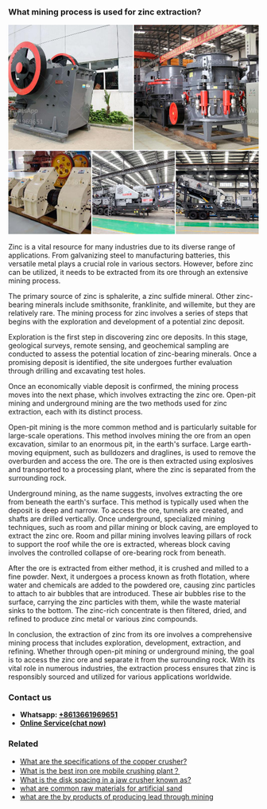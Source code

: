 <h3>What mining process is used for zinc extraction?</h3><img src='1701744861.jpg' alt=''><p>Zinc is a vital resource for many industries due to its diverse range of applications. From galvanizing steel to manufacturing batteries, this versatile metal plays a crucial role in various sectors. However, before zinc can be utilized, it needs to be extracted from its ore through an extensive mining process.</p><p>The primary source of zinc is sphalerite, a zinc sulfide mineral. Other zinc-bearing minerals include smithsonite, franklinite, and willemite, but they are relatively rare. The mining process for zinc involves a series of steps that begins with the exploration and development of a potential zinc deposit.</p><p>Exploration is the first step in discovering zinc ore deposits. In this stage, geological surveys, remote sensing, and geochemical sampling are conducted to assess the potential location of zinc-bearing minerals. Once a promising deposit is identified, the site undergoes further evaluation through drilling and excavating test holes.</p><p>Once an economically viable deposit is confirmed, the mining process moves into the next phase, which involves extracting the zinc ore. Open-pit mining and underground mining are the two methods used for zinc extraction, each with its distinct process.</p><p>Open-pit mining is the more common method and is particularly suitable for large-scale operations. This method involves mining the ore from an open excavation, similar to an enormous pit, in the earth's surface. Large earth-moving equipment, such as bulldozers and draglines, is used to remove the overburden and access the ore. The ore is then extracted using explosives and transported to a processing plant, where the zinc is separated from the surrounding rock.</p><p>Underground mining, as the name suggests, involves extracting the ore from beneath the earth's surface. This method is typically used when the deposit is deep and narrow. To access the ore, tunnels are created, and shafts are drilled vertically. Once underground, specialized mining techniques, such as room and pillar mining or block caving, are employed to extract the zinc ore. Room and pillar mining involves leaving pillars of rock to support the roof while the ore is extracted, whereas block caving involves the controlled collapse of ore-bearing rock from beneath.</p><p>After the ore is extracted from either method, it is crushed and milled to a fine powder. Next, it undergoes a process known as froth flotation, where water and chemicals are added to the powdered ore, causing zinc particles to attach to air bubbles that are introduced. These air bubbles rise to the surface, carrying the zinc particles with them, while the waste material sinks to the bottom. The zinc-rich concentrate is then filtered, dried, and refined to produce zinc metal or various zinc compounds.</p><p>In conclusion, the extraction of zinc from its ore involves a comprehensive mining process that includes exploration, development, extraction, and refining. Whether through open-pit mining or underground mining, the goal is to access the zinc ore and separate it from the surrounding rock. With its vital role in numerous industries, the extraction process ensures that zinc is responsibly sourced and utilized for various applications worldwide.</p><h3>Contact us</h3><ul><li><strong>Whatsapp:&nbsp;<a href="https://wa.me/8613661969651">+8613661969651</a></strong></li><li><a href="https://swt.shibang-china.com/?git&amp;zhl&amp;What mining process is used for zinc extraction"><strong>Online Service(chat now)</strong></a></li></ul><h3>Related</h3><ul><li><a href='What are the specifications of the copper crusher.md'>What are the specifications of the copper crusher?</a></li><li><a href='What is the best iron ore mobile crushing plant？.md'>What is the best iron ore mobile crushing plant？</a></li><li><a href='What is the disk spacing in a jaw crusher known as.md'>What is the disk spacing in a jaw crusher known as?</a></li><li><a href='what are common raw materials for artificial sand.md'>what are common raw materials for artificial sand</a></li><li><a href='what are the by products of producing lead through mining.md'>what are the by products of producing lead through mining</a></li></ul>